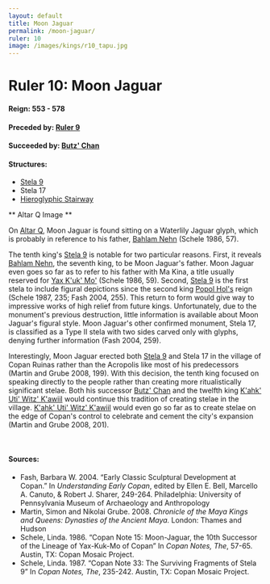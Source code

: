 ```yaml
---
layout: default
title: Moon Jaguar
permalink: /moon-jaguar/
ruler: 10
image: /images/kings/r10_tapu.jpg
---
```


# Ruler 10: Moon Jaguar

#### <strong>Reign:</strong> 553 - 578
#### <strong>Preceded by:</strong> <a href="{{site.baseurl}}/ruler-9">Ruler 9</a>
#### <strong>Succeeded by:</strong> <a href="{{site.baseurl}}/butz-chan">Butz' Chan</a>
#### <strong>Structures:</strong>
<ul>
<li><a href="{{site.baseurl}}/stela-9">Stela 9</a></li>
<li>Stela 17</li>
<li><a href="{{site.baseurl}}/hieroglyphic-stairway">Hieroglyphic Stairway</a></li>
</ul>

** Altar Q Image **

On <a href="{{site.baseurl}}/altar-q">Altar Q</a>, Moon Jaguar is found sitting on a Waterlily Jaguar glyph, which is probably in reference to his father, <a href="{{site.baseurl}}/bahlam-nehn">Bahlam Nehn</a> (Schele 1986, 57).

The tenth king's <a href="{{site.baseurl}}/stela-9">Stela 9</a> is notable for two particular reasons. First, it reveals <a href="{{site.baseurl}}/bahlam-nehn">Bahlam Nehn</a>, the seventh king, to be Moon Jaguar's father. Moon Jaguar even goes so far as to refer to his father with Ma Kina, a title usually reserved for <a href="{{site.baseurl}}/yax-kuk-mo">Yax K'uk' Mo'</a> (Schele 1986, 59). Second, <a href="{{site.baseurl}}/stela-9">Stela 9</a> is the first stela to include figural depictions since the second king <a href="{{site.baseurl}}/popol-hol">Popol Hol's</a> reign (Schele 1987, 235; Fash 2004, 255). This return to form would give way to impressive works of high relief from future kings. Unfortunately, due to the monument's previous destruction, little information is available about Moon Jaguar's figural style. Moon Jaguar's other confirmed monument, Stela 17, is classified as a Type II stela with two sides carved only with glyphs, denying further information (Fash 2004, 259).  

Interestingly, Moon Jaguar erected both <a href="{{site.baseurl}}/stela-9">Stela 9</a> and Stela 17 in the village of Copan Ruinas rather than the Acropolis like most of his predecessors (Martin and Grube 2008, 199). With this decision, the tenth king focused on speaking directly to the people rather than creating more ritualistically significant stelae. Both his successor <a href="{{site.baseurl}}/butz-chan">Butz' Chan</a> and the twelfth king <a href="{{site.baseurl}}/kahk-uti-witz-kawiil">K'ahk' Uti' Witz' K'awiil</a> would continue this tradition of creating stelae in the village. <a href="{{site.baseurl}}/kahk-uti-witz-kawiil">K'ahk' Uti' Witz' K'awiil</a> would even go so far as to create stelae on the edge of Copan's control to celebrate and cement the city's expansion (Martin and Grube 2008, 201).  

<br>

#### <strong>Sources:</strong>
<ul>
<li>Fash, Barbara W. 2004. “Early Classic Sculptural Development at Copan.” In <cite>Understanding Early Copan</cite>, edited by Ellen E. Bell, Marcello A. Canuto, & Robert J. Sharer, 249-264. Philadelphia: University of Pennsylvania Museum of Archaeology and Anthropology</li>
<li>Martin, Simon and Nikolai Grube. 2008. <cite>Chronicle of the Maya Kings and
    Queens: Dynasties of the Ancient Maya.</cite> London: Thames and Hudson</li>
<li>Schele, Linda. 1986. “Copan Note 15: Moon-Jaguar, the 10th Successor of the Lineage of Yax-Kuk-Mo of Copan” In <cite>Copan Notes, The</cite>, 57-65. Austin, TX: Copan Mosaic Project.</li>
<li>Schele, Linda. 1987. “Copan Note 33: The Surviving Fragments of Stela 9” In <cite>Copan Notes, The</cite>, 235-242. Austin, TX: Copan Mosaic Project.</li>
</ul>
